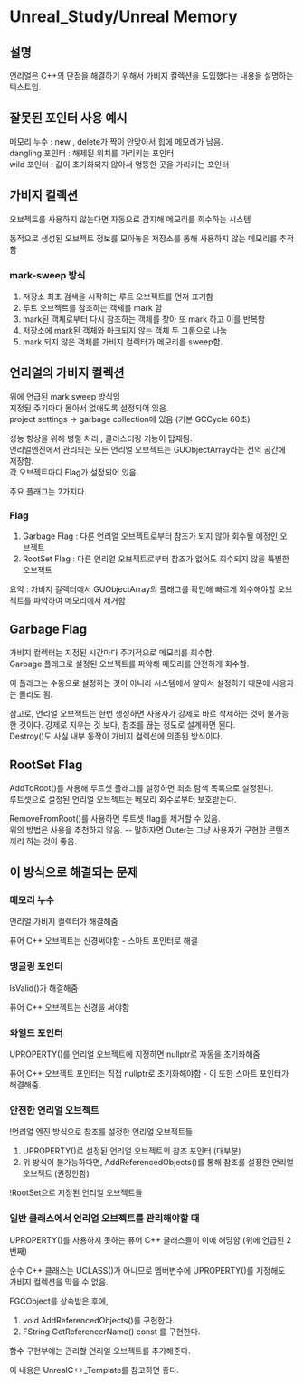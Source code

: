 # Unreal_Study/Unreal Memory

## 설명

언리얼은 C++의 단점을 해결하기 위해서 가비지 컬렉션을 도입했다는 내용을 설명하는 텍스트임.

## 잘못된 포인터 사용 예시

메모리 누수 : new , delete가 짝이 안맞아서 힙에 메모리가 남음.  
dangling 포인터 : 해제된 위치를 가리키는 포인터  
wild 포인터 : 값이 초기화되지 않아서 엉뚱한 곳을 가리키는 포인터  

## 가비지 컬렉션

오브젝트를 사용하지 않는다면 자동으로 감지해 메모리를 회수하는 시스템

동적으로 생성된 오브젝트 정보를 모아놓은 저장소를 통해 사용하지 않는 메모리를 추적함

### mark-sweep 방식

1. 저장소 최초 검색을 시작하는 루트 오브젝트를 먼저 표기함
2. 루트 오브젝트를 참조하는 객체를 mark 함
3. mark된 객체로부터 다시 참조하는 객체를 찾아 또 mark 하고 이를 반복함
4. 저장소에 mark된 객체와 마크되지 않는 객체 두 그룹으로 나눔
5. mark 되지 않은 객체를 가비지 컬렉터가 메모리를 sweep함.

## 언리얼의 가비지 컬렉션

위에 언급된 mark sweep 방식임  
지정된 주기마다 몰아서 없애도록 설정되어 있음.  
project settings -> garbage collection에 있음 (기본 GCCycle 60초)

성능 향상을 위해 병렬 처리 , 클러스터링 기능이 탑재됨.  
언리얼엔진에서 관리되는 모든 언리얼 오브젝트는 GUObjectArray라는 전역 공간에 저장함.  
각 오브젝트마다 Flag가 설정되어 있음.  

주요 플래그는 2가지다.  

### Flag

1. Garbage Flag : 다른 언리얼 오브젝트로부터 참조가 되지 않아 회수될 예정인 오브젝트
2. RootSet Flag : 다른 언리얼 오브젝트로부터 참조가 없어도 회수되지 않을 특별한 오브젝트

요약 : 가비지 컬렉터에서 GUObjectArray의 플래그를 확인해 빠르게 회수해야할 오브젝트를 파악하여 메모리에서 제거함

## Garbage Flag

가비지 컬렉터는 지정된 시간마다 주기적으로 메모리를 회수함.  
Garbage 플래그로 설정된 오브젝트를 파악해 메모리를 안전하게 회수함.  

이 플래그는 수동으로 설정하는 것이 아니라 시스템에서 알아서 설정하기 때문에 사용자는 몰라도 됨.  

참고로, 언리얼 오브젝트는 한번 생성하면 사용자가 강제로 바로 삭제하는 것이 불가능한 것이다.
강제로 지우는 것 보다, 참조를 끊는 정도로 설계하면 된다.  
Destroy()도 사실 내부 동작이 가비지 컬렉션에 의존된 방식이다.  

## RootSet Flag

AddToRoot()를 사용해 루트셋 플래그를 설정하면 최초 탐색 목록으로 설정된다.  
루트셋으로 설정된 언리얼 오브젝트는 메모리 회수로부터 보호받는다.  

RemoveFromRoot()를 사용하면 루트셋 flag를 제거할 수 있음.  
위의 방법은 사용을 추천하지 않음. -- 말하자면 Outer는 그냥 사용자가 구현한 콘텐츠끼리 하는 것이 좋음.  


## 이 방식으로 해결되는 문제

### 메모리 누수

언리얼 가비지 컬렉터가 해결해줌

퓨어 C++ 오브젝트는 신경써야함 - 스마트 포인터로 해결

### 댕글링 포인터

IsValid()가 해결해줌

퓨어 C++ 오브젝트는 신경을 써야함

### 와일드 포인터

UPROPERTY()를 언리얼 오브젝트에 지정하면 nullptr로 자동을 초기화해줌

퓨어 C++ 오브젝트 포인터는 직접 nullptr로 초기화해야함 - 이 또한 스마트 포인터가 해결해줌.
 
### 안전한 언리얼 오브젝트

!언리얼 엔진 방식으로 참조를 설정한 언리얼 오브젝트들
1. UPROPERTY()로 설정된 언리얼 오브젝트의 참조 포인터 (대부분)
2. 위 방식이 불가능하다면, AddReferencedObjects()를 통해 참조를 설정한 언리얼 오브젝트 (권장안함)

!RootSet으로 지정된 언리얼 오브젝트들



### 일반 클래스에서 언리얼 오브젝트를 관리해야할 때

UPROPERTY()를 사용하지 못하는 퓨어 C++ 클래스들이 이에 해당함 (위에 언급된 2번째)

순수 C++ 클래스는 UCLASS()가 아니므로 멤버변수에 UPROPERTY()를 지정해도 가비지 컬렉션을 막을 수 없음.

FGCObject를 상속받은 후에, 
1. void AddReferencedObjects()를 구현한다.
2. FString GetReferencerName() const 를 구현한다.

함수 구현부에는 관리할 언리얼 오브젝트를 추가해준다.

이 내용은 UnrealC++_Template를 참고하면 좋다.
